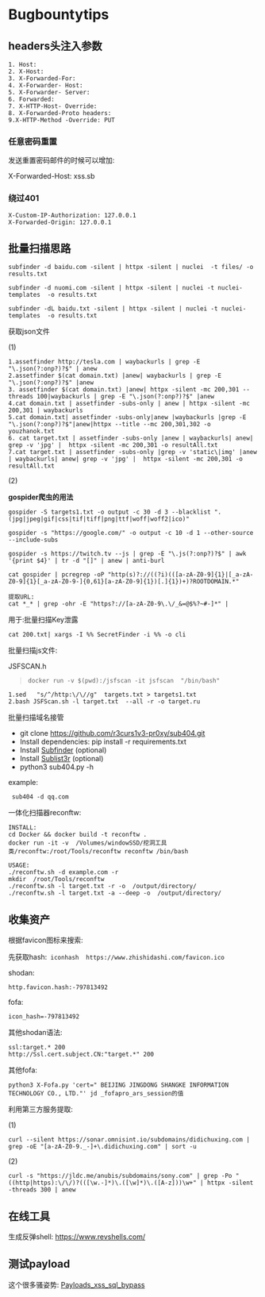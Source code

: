 # Bugbountytips

## headers头注入参数

```
1. Host:
2. X-Host:
3. X-Forwarded-For:
4. X-Forwarder- Host:
5. X-Forwarder- Server:
6. Forwarded:
7. X-HTTP-Host- Override:
8. X-Forwarded-Proto headers:
9.X-HTTP-Method -Override: PUT
```

### 任意密码重置

发送重置密码邮件的时候可以增加:

X-Forwarded-Host: xss.sb





### 绕过401

```
X-Custom-IP-Authorization: 127.0.0.1
X-Forwarded-Origin: 127.0.0.1
```



## 批量扫描思路

`subfinder -d baidu.com -silent | httpx -silent | nuclei  -t files/ -o results.txt`

`subfinder -d nuomi.com -silent | httpx -silent | nuclei -t nuclei-templates  -o results.txt`

`subfinder -dL baidu.txt -silent | httpx -silent | nuclei -t nuclei-templates  -o results.txt`



获取json文件

(1)

```
1.assetfinder http://tesla.com | waybackurls | grep -E "\.json(?:onp?)?$" | anew
2.assetfinder $(cat domain.txt) |anew| waybackurls | grep -E "\.json(?:onp?)?$" |anew
3. assetfinder $(cat domain.txt) |anew| httpx -silent -mc 200,301 --threads 100|waybackurls | grep -E "\.json(?:onp?)?$" |anew
4.cat domain.txt | assetfinder -subs-only | anew | httpx -silent -mc 200,301 | waybackurls
5.cat domain.txt| assetfinder -subs-only|anew |waybackurls |grep -E "\.json(?:onp?)?$"|anew|httpx --title --mc 200,301,302 -o youzhanok.txt
6. cat target.txt | assetfinder -subs-only |anew | waybackurls| anew| grep -v 'jpg' |  httpx -silent -mc 200,301 -o resultAll.txt
7.cat target.txt | assetfinder -subs-only |grep -v 'static\|img' |anew | waybackurls| anew| grep -v 'jpg' |  httpx -silent -mc 200,301 -o resultAll.txt
```

(2)

**gospider爬虫的用法**

```
gospider -S targets1.txt -o output -c 30 -d 3 --blacklist ".(jpg|jpeg|gif|css|tif|tiff|png|ttf|woff|woff2|ico)"

gospider -s "https://google.com/" -o output -c 10 -d 1 --other-source --include-subs
```

```
gospider -s https://twitch.tv --js | grep -E "\.js(?:onp?)?$" | awk '{print $4}' | tr -d "[]" | anew | anti-burl

cat gospider | pcregrep -oP "http(s)?://((?i)(([a-zA-Z0-9]{1}|[_a-zA-Z0-9]{1}[_a-zA-Z0-9-]{0,61}[a-zA-Z0-9]{1})[.]{1})+)?ROOTDOMAIN.*"

提取URL:
cat *_* | grep -ohr -E "https?://[a-zA-Z0-9\.\/_&=@$%?~#-]*" |
```

用于:批量扫描Key泄露

```
cat 200.txt| xargs -I %% SecretFinder -i %% -o cli
```



批量扫描js文件:

JSFSCAN.h

>```
>docker run -v $(pwd):/jsfscan -it jsfscan  "/bin/bash"
>```

```
1.sed   "s/^/http:\/\//g"  targets.txt > targets1.txt
2.bash JSFScan.sh -l target.txt  --all -r -o target.ru
```





批量扫描域名接管

- git clone https://github.com/r3curs1v3-pr0xy/sub404.git
- Install dependencies: pip install -r requirements.txt
- Install [Subfinder](https://github.com/projectdiscovery/subfinder) (optional)
- Install [Sublist3r](https://github.com/aboul3la/Sublist3r) (optional)
- python3 sub404.py -h

example:

```
 sub404 -d qq.com
```



一体化扫描器reconftw:

```
INSTALL:
cd Docker && docker build -t reconftw .
docker run -it -v  /Volumes/windowSSD/挖洞工具类/reconftw:/root/Tools/reconftw reconftw /bin/bash

USAGE:
./reconftw.sh -d example.com -r
mkdir  /root/Tools/reconftw
./reconftw.sh -l target.txt -r -o  /output/directory/
./reconftw.sh -l target.txt -a --deep -o  /output/directory/
```





## 收集资产

根据favicon图标来搜索:

先获取hash:` iconhash  https://www.zhishidashi.com/favicon.ico`

shodan:

```
http.favicon.hash:-797813492
```

fofa:

```
icon_hash=-797813492
```

其他shodan语法:

```
ssl:target.* 200
http://Ssl.cert.subject.CN:"target.*" 200
```

其他fofa:

```
python3 X-Fofa.py 'cert=" BEIJING JINGDONG SHANGKE INFORMATION TECHNOLOGY CO., LTD."' jd _fofapro_ars_session的值
```



利用第三方服务提取:

(1)

```
curl --silent https://sonar.omnisint.io/subdomains/didichuxing.com | grep -oE "[a-zA-Z0-9._-]+\.didichuxing.com" | sort -u
```

(2)

```
curl -s "https://jldc.me/anubis/subdomains/sony.com" | grep -Po "((http|https):\/\/)?(([\w.-]*)\.([\w]*)\.([A-z]))\w+" | httpx -silent -threads 300 | anew
```







## 在线工具

生成反弹shell: https://www.revshells.com/





## 测试payload

这个很多骚姿势: [Payloads_xss_sql_bypass](https://github.com/Y000o/Payloads_xss_sql_bypass)


